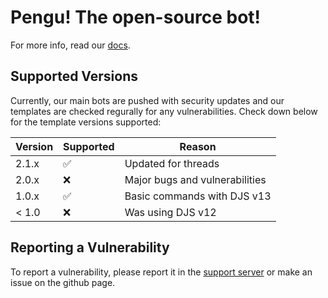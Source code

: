 # Pengu! The open-source bot!

For more info, read our [docs](https://github.com/pengu-bot?view_as=public#welcome-to-the-pengubot-repo).

## Supported Versions

Currently, our main bots are pushed with security updates and our templates are checked regurally for any vulnerabilities. Check down below for the template versions supported:

| Version | Supported          | Reason |
| ------- | ------------------ |-----|
| 2.1.x   | :white_check_mark: | Updated for threads |
| 2.0.x   | :x:                | Major bugs and vulnerabilities |
| 1.0.x   | :white_check_mark: | Basic commands with DJS v13 |
| < 1.0   | :x:                | Was using DJS v12 |

## Reporting a Vulnerability

To report a vulnerability, please report it in the [support server](https://discord.gg/qW9mktKVBQ) or make an issue on the github page.
